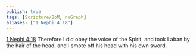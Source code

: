 ```yaml
---
publish: true
tags: [Scripture/BoM, noGraph]
aliases: ["1 Nephi 4:18"]
---
```

[1 Nephi 4:18](https://churchofjesuschrist.org/study/scriptures/bofm/1-ne/4?lang=eng&id=p18#p18) Therefore I did obey the voice of the Spirit, and took Laban by the hair of the head, and I smote off his head with his own sword.
